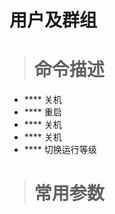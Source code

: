 # 用户及群组 #
> # 命令描述 #

* ****    关机
* ****      重启
* ****        关机
* ****    关机
* ****        切换运行等级

> # 常用参数 #
